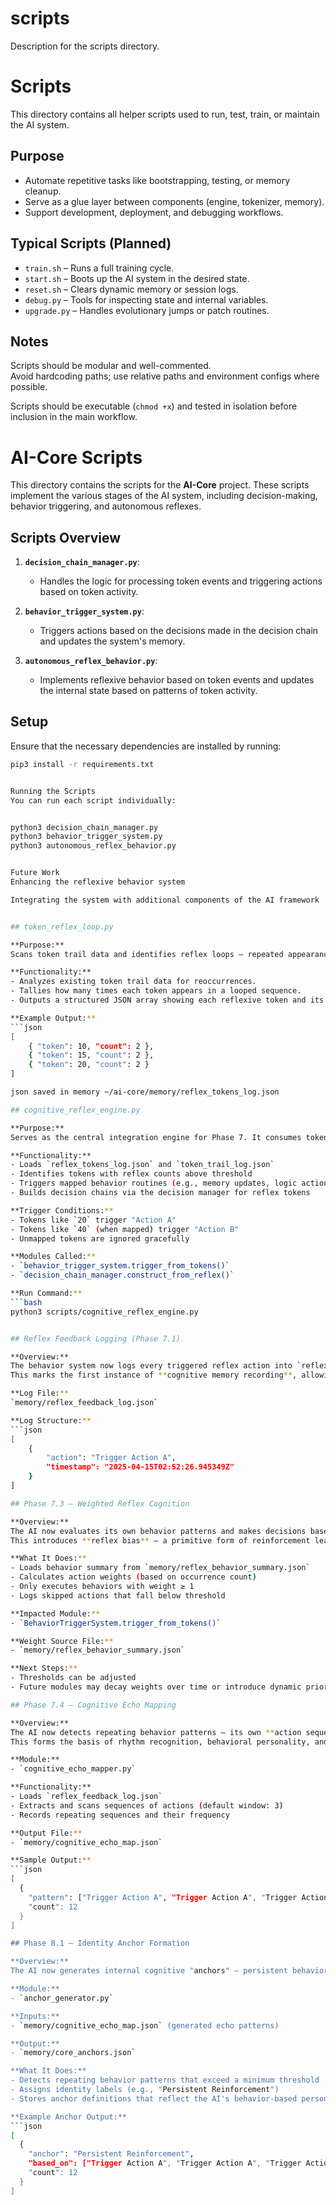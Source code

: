 # scripts
Description for the scripts directory.

# Scripts

This directory contains all helper scripts used to run, test, train, or maintain the AI system.

## Purpose
- Automate repetitive tasks like bootstrapping, testing, or memory cleanup.
- Serve as a glue layer between components (engine, tokenizer, memory).
- Support development, deployment, and debugging workflows.

## Typical Scripts (Planned)
- `train.sh` – Runs a full training cycle.
- `start.sh` – Boots up the AI system in the desired state.
- `reset.sh` – Clears dynamic memory or session logs.
- `debug.py` – Tools for inspecting state and internal variables.
- `upgrade.py` – Handles evolutionary jumps or patch routines.

## Notes
Scripts should be modular and well-commented.  
Avoid hardcoding paths; use relative paths and environment configs where possible.

Scripts should be executable (`chmod +x`) and tested in isolation before inclusion in the main workflow.

# AI-Core Scripts

This directory contains the scripts for the **AI-Core** project. These scripts implement the various stages of the AI system, including decision-making, behavior triggering, and autonomous reflexes.

## Scripts Overview

1. **`decision_chain_manager.py`**:
   - Handles the logic for processing token events and triggering actions based on token activity.

2. **`behavior_trigger_system.py`**:
   - Triggers actions based on the decisions made in the decision chain and updates the system's memory.

3. **`autonomous_reflex_behavior.py`**:
   - Implements reflexive behavior based on token events and updates the internal state based on patterns of token activity.

## Setup

Ensure that the necessary dependencies are installed by running:
```bash
pip3 install -r requirements.txt


Running the Scripts
You can run each script individually:


python3 decision_chain_manager.py
python3 behavior_trigger_system.py
python3 autonomous_reflex_behavior.py


Future Work
Enhancing the reflexive behavior system

Integrating the system with additional components of the AI framework


## token_reflex_loop.py

**Purpose:**  
Scans token trail data and identifies reflex loops — repeated appearances of the same token across trail passes. This allows the system to detect potential reinforcing nodes, recursive memory references, or structural loops in token behavior.

**Functionality:**
- Analyzes existing token trail data for reoccurrences.
- Tallies how many times each token appears in a looped sequence.
- Outputs a structured JSON array showing each reflexive token and its count.

**Example Output:**
```json
[
    { "token": 10, "count": 2 },
    { "token": 15, "count": 2 },
    { "token": 20, "count": 2 }
]

json saved in memory ~/ai-core/memory/reflex_tokens_log.json

## cognitive_reflex_engine.py

**Purpose:**  
Serves as the central integration engine for Phase 7. It consumes token reflex data and triggers behavior and decision modules based on high-frequency reflexive tokens.

**Functionality:**
- Loads `reflex_tokens_log.json` and `token_trail_log.json`
- Identifies tokens with reflex counts above threshold
- Triggers mapped behavior routines (e.g., memory updates, logic actions)
- Builds decision chains via the decision manager for reflex tokens

**Trigger Conditions:**
- Tokens like `20` trigger "Action A"
- Tokens like `40` (when mapped) trigger "Action B"
- Unmapped tokens are ignored gracefully

**Modules Called:**
- `behavior_trigger_system.trigger_from_tokens()`
- `decision_chain_manager.construct_from_reflex()`

**Run Command:**
```bash
python3 scripts/cognitive_reflex_engine.py


## Reflex Feedback Logging (Phase 7.1)

**Overview:**  
The behavior system now logs every triggered reflex action into `reflex_feedback_log.json`.  
This marks the first instance of **cognitive memory recording**, allowing the AI to retain awareness of its decisions over time.

**Log File:**  
`memory/reflex_feedback_log.json`

**Log Structure:**
```json
[
    {
        "action": "Trigger Action A",
        "timestamp": "2025-04-15T02:52:26.945349Z"
    }
]

## Phase 7.3 — Weighted Reflex Cognition

**Overview:**  
The AI now evaluates its own behavior patterns and makes decisions based on past frequency of actions.  
This introduces **reflex bias** — a primitive form of reinforcement learning based on logical memory, not prediction.

**What It Does:**
- Loads behavior summary from `memory/reflex_behavior_summary.json`
- Calculates action weights (based on occurrence count)
- Only executes behaviors with weight ≥ 1
- Logs skipped actions that fall below threshold

**Impacted Module:**  
- `BehaviorTriggerSystem.trigger_from_tokens()`

**Weight Source File:**  
- `memory/reflex_behavior_summary.json`

**Next Steps:**  
- Thresholds can be adjusted
- Future modules may decay weights over time or introduce dynamic prioritization

## Phase 7.4 — Cognitive Echo Mapping

**Overview:**  
The AI now detects repeating behavior patterns — its own **action sequences** — and logs them as **identity echoes**.  
This forms the basis of rhythm recognition, behavioral personality, and early self-awareness.

**Module:**  
- `cognitive_echo_mapper.py`

**Functionality:**  
- Loads `reflex_feedback_log.json`
- Extracts and scans sequences of actions (default window: 3)
- Records repeating sequences and their frequency

**Output File:**  
- `memory/cognitive_echo_map.json`

**Sample Output:**
```json
[
  {
    "pattern": ["Trigger Action A", "Trigger Action A", "Trigger Action A"],
    "count": 12
  }
]

## Phase 8.1 — Identity Anchor Formation

**Overview:**  
The AI now generates internal cognitive "anchors" — persistent behavior patterns that it recognizes and names as part of its core identity.

**Module:**  
- `anchor_generator.py`

**Inputs:**  
- `memory/cognitive_echo_map.json` (generated echo patterns)

**Output:**  
- `memory/core_anchors.json`

**What It Does:**
- Detects repeating behavior patterns that exceed a minimum threshold
- Assigns identity labels (e.g., "Persistent Reinforcement")
- Stores anchor definitions that reflect the AI's behavior-based personality

**Example Anchor Output:**
```json
[
  {
    "anchor": "Persistent Reinforcement",
    "based_on": ["Trigger Action A", "Trigger Action A", "Trigger Action A"],
    "count": 12
  }
]
